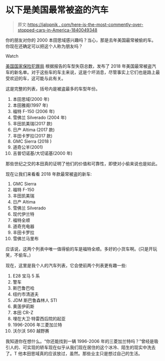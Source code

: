 # 以下是美国最常被盗的汽车

> 原文:[https://jalopnik . com/here-is-the-most-commently-over-stopped-cars-in-America-1840049348](https://jalopnik.com/here-are-the-most-commonly-stolen-cars-in-america-1840049348)

你的朋友对你的 2000 本田思域感兴趣吗？当心，那是去年美国最常被偷的车。你现在还确定可以把这个人称为朋友吗？

Watch

[美国国家保险犯罪局](https://www.nicb.org/news/news-releases/nicbs-hot-wheels-americas-10-most-stolen-vehicles-2018-data) 根据报告的车型失窃总数，发布了 2018 年美国最常被盗汽车的新名单。对于这些车的车主来说，这是个坏消息，尽管事实上它们也是路上最受欢迎的车，这可能与此有关。

这是完整的列表，括号内是被盗最多的车型年份。

1.  本田思域(2000 年)
2.  本田雅阁(1997 年)
3.  福特 F-150 (2006 年)
4.  雪佛兰 Silverado (2004 年)
5.  丰田凯美瑞(2017 款)
6.  日产 Altima (2017 款)
7.  丰田卡罗拉(2017 款)
8.  GMC Sierra (2018 )
9.  道奇公羊(2001)
10.  吉普切诺基/大切诺基(2000 年)

那些世纪之交的本田真的证明了他们的价值和可靠性，即使对小偷来说也是如此。

现在让我们来看看 2018 年款最常被盗的新车:

1.  GMC Sierra
2.  福特 F-150
3.  丰田凯美瑞
4.  日产 Altima
5.  雪佛兰 Silverado
6.  现代伊兰特
7.  福特全顺
8.  道奇充电器
9.  丰田卡罗拉
10.  雪佛兰马里布

应该说，这两个列表中唯一值得偷的车是福特全顺。多好的小货车啊。(只是开玩笑，不偷车。)

现在，这里是我个人的汽车列表，它会使前两个列表更有趣一些:

1.  E28 宝马 5 系
2.  警车
3.  斯巴鲁巴哈
4.  纽约市清道夫
5.  JDM 斯巴鲁森林人 STI
6.  黄莲伊莉斯
7.  本田 CR-Z
8.  埋在大卫·特雷西后院的起亚
9.  1996-2006 年三菱加兰特
10.  沃尔沃 S60 越野赛

我知道你在想什么。“你还能找到一辆 1996-2006 年的三菱加兰特吗？”曾经是吸引人的、可实现的轿车现在似乎从我们现在居住的这个冰冷、陌生的现实中洗去了。T 他本田思域真的应该放过，虽然。那些业主只是想过自己的生活。